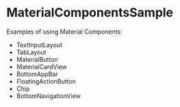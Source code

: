 # MaterialComponentsSample

Examples of using Material Components:
* TextInputLayout
* TabLayout
* MaterialButton
* MaterialCardView
* BottomAppBar
* FloatingActionButton
* Chip
* BottomNavigationView
